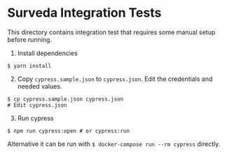 # Surveda Integration Tests

This directory contains integration test that requires some manual setup before running.

1. Install dependencies

  ```
  $ yarn install
  ```

2. Copy `cypress.sample.json` to `cypress.json`. Edit the credentials and needed values.

  ```
  $ cp cypress.sample.json cypress.json
  # Edit cypress.json
  ```

3. Run cypress

  ```
  $ npm run cypress:open # or cypress:run
  ```

Alternative it can be run with `$ docker-compose run --rm cypress` directly.
